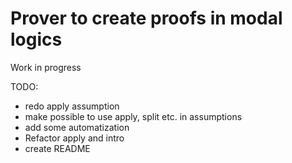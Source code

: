 # Prover to create proofs in modal logics
Work in progress

TODO:
* redo apply assumption
* make possible to use apply, split etc. in assumptions
* add some automatization
* Refactor apply and intro
* create README
